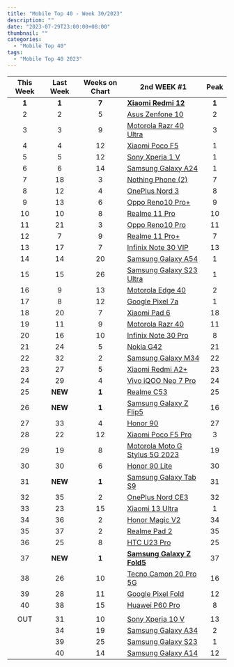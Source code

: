 ```yaml
---
title: "Mobile Top 40 - Week 30/2023"
description: ""
date: "2023-07-29T23:00:00+08:00"
thumbnail: ""
categories:
  - "Mobile Top 40"
tags:
  - "Mobile Top 40 2023"
---
```

<!--more-->
|**This Week**|**Last Week**|**Weeks on Chart**|******2nd WEEK #1******|**Peak**|
|:----:|:----:|:----:|----|:----:|
|**1**|**1**|**7**|**[Xiaomi Redmi 12](https://www.gsmarena.com/xiaomi_redmi_12-12328.php)**|**1**|
|2|2|5|[Asus Zenfone 10](https://www.gsmarena.com/asus_zenfone_10-12380.php)|2|
|3|3|9|[Motorola Razr 40 Ultra](https://www.gsmarena.com/motorola_razr_40_ultra-12169.php)|3|
|4|4|12|[Xiaomi Poco F5](https://www.gsmarena.com/xiaomi_poco_f5-12258.php)|1|
|5|5|12|[Sony Xperia 1 V](https://www.gsmarena.com/sony_xperia_1_v-12263.php)|1|
|6|6|14|[Samsung Galaxy A24](https://www.gsmarena.com/samsung_galaxy_a24_4g-12176.php)|1|
|7|18|3|[Nothing Phone (2)](https://www.gsmarena.com/nothing_phone_(2)-12386.php)|7|
|8|12|4|[OnePlus Nord 3](https://www.gsmarena.com/oneplus_nord_3-12135.php)|8|
|9|13|6|[Oppo Reno10 Pro+](https://www.gsmarena.com/oppo_reno10_pro+-12275.php)|9|
|10|10|8|[Realme 11 Pro](https://www.gsmarena.com/realme_11_pro-12261.php)|10|
|11|21|3|[Oppo Reno10 Pro](https://www.gsmarena.com/oppo_reno10_pro-12413.php)|11|
|12|7|9|[Realme 11 Pro+](https://www.gsmarena.com/realme_11_pro+-12246.php)|7|
|13|17|7|[Infinix Note 30 VIP](https://www.gsmarena.com/infinix_note_30_vip-12365.php)|13|
|14|14|20|[Samsung Galaxy A54](https://www.gsmarena.com/samsung_galaxy_a54-12070.php)|1|
|15|15|26|[Samsung Galaxy S23 Ultra](https://www.gsmarena.com/samsung_galaxy_s23_ultra-12024.php)|1|
|16|9|13|[Motorola Edge 40](https://www.gsmarena.com/motorola_edge_40-12204.php)|2|
|17|8|12|[Google Pixel 7a](https://www.gsmarena.com/google_pixel_7a-12170.php)|1|
|18|20|7|[Xiaomi Pad 6](https://www.gsmarena.com/xiaomi_pad_6-12237.php)|18|
|19|11|9|[Motorola Razr 40](https://www.gsmarena.com/motorola_razr_40-12311.php)|11|
|20|16|10|[Infinix Note 30 Pro](https://www.gsmarena.com/infinix_note_30_pro-12273.php)|8|
|21|24|5|[Nokia G42](https://www.gsmarena.com/nokia_g42-12381.php)|21|
|22|32|2|[Samsung Galaxy M34](https://www.gsmarena.com/samsung_galaxy_m34_5g-11290.php)|22|
|23|27|5|[Xiaomi Redmi A2+](https://www.gsmarena.com/xiaomi_redmi_a2+-12197.php)|23|
|24|29|4|[Vivo iQOO Neo 7 Pro](https://www.gsmarena.com/vivo_iqoo_neo_7_pro-12364.php)|24|
|25|**NEW**|**1**|[Realme C53](https://www.gsmarena.com/realme_c53-12310.php)|25|
|26|**NEW**|**1**|[Samsung Galaxy Z Flip5](https://www.gsmarena.com/samsung_galaxy_z_flip5-12252.php)|16|
|27|33|4|[Honor 90](https://www.gsmarena.com/honor_90-12297.php)|27|
|28|22|12|[Xiaomi Poco F5 Pro](https://www.gsmarena.com/xiaomi_poco_f5_pro-12257.php)|3|
|29|19|8|[Motorola Moto G Stylus 5G 2023](https://www.gsmarena.com/motorola_moto_g_stylus_5g_(2023)-12301.php)|19|
|30|30|6|[Honor 90 Lite](https://www.gsmarena.com/honor_90_lite-12377.php)|30|
|31|**NEW**|**1**|[Samsung Galaxy Tab S9](https://www.gsmarena.com/samsung_galaxy_tab_s9-12439.php)|31|
|32|35|2|[OnePlus Nord CE3](https://www.gsmarena.com/oneplus_nord_ce3-11977.php)|32|
|33|23|15|[Xiaomi 13 Ultra](https://www.gsmarena.com/xiaomi_13_ultra-12236.php)|1|
|34|36|2|[Honor Magic V2](https://www.gsmarena.com/honor_magic_v2-12383.php)|34|
|35|37|2|[Realme Pad 2](https://www.gsmarena.com/realme_pad_2-12426.php)|35|
|36|25|8|[HTC U23 Pro](https://www.gsmarena.com/htc_u23_pro-12269.php)|25|
|37|**NEW**|**1**|**[Samsung Galaxy Z Fold5](https://www.gsmarena.com/samsung_galaxy_z_fold5-12418.php)**|37|
|38|26|10|[Tecno Camon 20 Pro 5G](https://www.gsmarena.com/tecno_camon_20_pro_5g-12255.php)|16|
|39|28|11|[Google Pixel Fold](https://www.gsmarena.com/google_pixel_fold-12265.php)|12|
|40|38|15|[Huawei P60 Pro](https://www.gsmarena.com/huawei_p60_pro-12172.php)|8|
||||||
|OUT|31|10|[Sony Xperia 10 V](https://www.gsmarena.com/sony_xperia_10_v-12264.php)|13|
||34|19|[Samsung Galaxy A34](https://www.gsmarena.com/samsung_galaxy_a34-12074.php)|2|
||39|25|[Samsung Galaxy S23](https://www.gsmarena.com/samsung_galaxy_s23-12082.php)|1|
||40|14|[Samsung Galaxy A14](https://www.gsmarena.com/samsung_galaxy_a14-12151.php)|12|